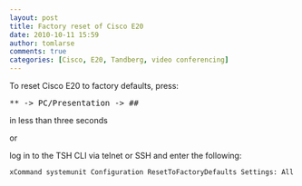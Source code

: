 ```yaml
---
layout: post
title: Factory reset of Cisco E20
date: 2010-10-11 15:59
author: tomlarse
comments: true
categories: [Cisco, E20, Tandberg, video conferencing]
---
```

To reset Cisco E20 to factory defaults, press:
<pre>** -&gt; PC/Presentation -&gt; ##</pre>
in less than three seconds

or

log in to the TSH CLI via telnet or SSH and enter the following:
<pre><code>xCommand systemunit Configuration ResetToFactoryDefaults Settings: All</code></pre>

